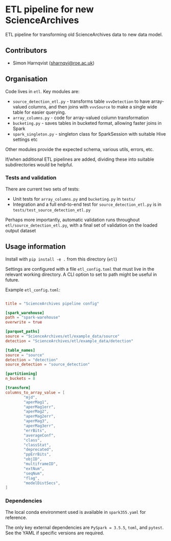 # ETL pipeline for new ScienceArchives

ETL pipeline for transforming old ScienceArchives data to new data model. 

## Contributors
* Simon Harnqvist (sharnqvi@roe.ac.uk)

## Organisation
Code lives in `etl`. Key modules are:
* `source_detection_etl.py` - transforms table `vvvDetection` to have array-valued columns, and then joins with `vvvSource` to make a single wide table for easier querying.
* `array_columns.py` - code for array-valued column transformation
* `bucketing.py` - saves tables in bucketed format, allowing faster joins in Spark
* `spark_singleton.py` - singleton class for SparkSession with suitable Hive settings etc

Other modules provide the expected schema, various utils, errors, etc.

If/when additional ETL pipelines are added, dividing these into suitable subdirectories would be helpful.

### Tests and validation

There are current two sets of tests:
* Unit tests for `array_columns.py` and `bucketing.py` in `tests/`
* Integration and a full end-to-end test for `source_detection_etl.py` is in `tests/test_source_detection_etl.py`

Perhaps more importantly, automatic validation runs throughout `etl/source_detection_etl.py`, with a final set of validation on the loaded output dataset

## Usage information

Install with `pip install -e .` from this directory (`etl`)

Settings are configured with a file `etl_config.toml` that must live in the relevant working directory. A CLI option to set to path might be useful in future.

Example `etl_config.toml`:
```toml

title = "ScienceArchives pipeline config"

[spark_warehouse]
path = "spark-warehouse"
overwrite = true

[parquet_paths]
source = "ScienceArchives/etl/example_data/source"
detection = "ScienceArchives/etl/example_data/detection"

[table_names]
source = "source"
detection = "detection"
source_detection = "source_detection"

[partitioning]
n_buckets = 8

[transform]
columns_to_array_value = [
        "mjd",
        "aperMag1",
        "aperMag1err",
        "aperMag2",
        "aperMag2err",
        "aperMag3",
        "aperMag3err",
        "errBits",
        "averageConf",
        "class",
        "classStat",
        "deprecated",
        "ppErrBits",
        "objID",
        "multiframeID",
        "extNum",
        "seqNum",
        "flag",
        "modelDistSecs",
]
```

### Dependencies

The local conda environment used is available in `spark355.yaml` for reference.

The only key external dependencies are `PySpark = 3.5.5`, `toml`, and `pytest`. See the YAML if specific versions are required.
